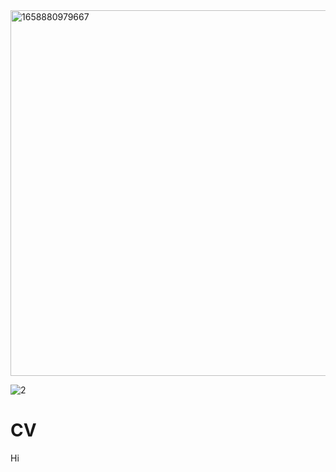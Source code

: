 <img width="585" alt="1658880979667" src="https://user-images.githubusercontent.com/93994545/211272705-5ee656a7-b95b-48f1-9ca3-3c5b2ceca731.png">

![2](https://user-images.githubusercontent.com/93994545/211272646-11c4dfbb-b657-4016-92e2-ae26f918a44d.jpg)


# CV
Hi
